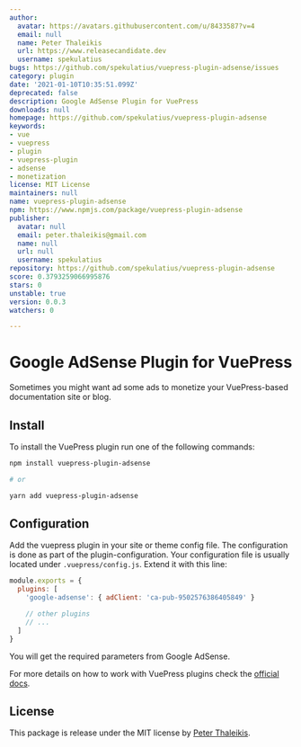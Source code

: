 ```yaml
---
author:
  avatar: https://avatars.githubusercontent.com/u/8433587?v=4
  email: null
  name: Peter Thaleikis
  url: https://www.releasecandidate.dev
  username: spekulatius
bugs: https://github.com/spekulatius/vuepress-plugin-adsense/issues
category: plugin
date: '2021-01-10T10:35:51.099Z'
deprecated: false
description: Google AdSense Plugin for VuePress
downloads: null
homepage: https://github.com/spekulatius/vuepress-plugin-adsense
keywords:
- vue
- vuepress
- plugin
- vuepress-plugin
- adsense
- monetization
license: MIT License
maintainers: null
name: vuepress-plugin-adsense
npm: https://www.npmjs.com/package/vuepress-plugin-adsense
publisher:
  avatar: null
  email: peter.thaleikis@gmail.com
  name: null
  url: null
  username: spekulatius
repository: https://github.com/spekulatius/vuepress-plugin-adsense
score: 0.3793259066995876
stars: 0
unstable: true
version: 0.0.3
watchers: 0

---
```


# Google AdSense Plugin for VuePress

Sometimes you might want ad some ads to monetize your VuePress-based documentation site or blog.


## Install

To install the VuePress plugin run one of the following commands:

```sh
npm install vuepress-plugin-adsense

# or

yarn add vuepress-plugin-adsense
```


## Configuration

Add the vuepress plugin in your site or theme config file. The configuration is done as part of the plugin-configuration. Your configuration file is usually located under `.vuepress/config.js`. Extend it with this line:

```js
module.exports = {
  plugins: [
    'google-adsense': { adClient: 'ca-pub-9502576386405849' }

    // other plugins
    // ...
  ]
}
```

You will get the required parameters from Google AdSense.

For more details on how to work with VuePress plugins check the [official docs](https://vuepress.vuejs.org/plugin/using-a-plugin.html).


## License

This package is release under the MIT license by [Peter Thaleikis](https://releasecandidate.dev/).
